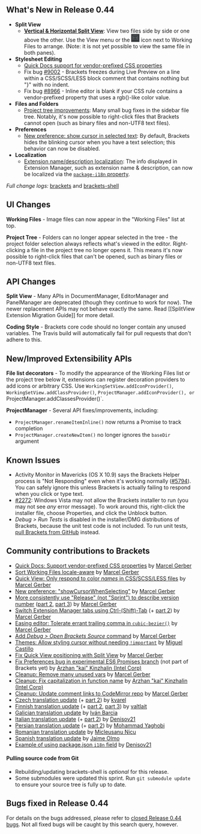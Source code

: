 What's New in Release 0.44
--------------------------
* **Split View**
    * **[Vertical & Horizontal Split View](https://trello.com/c/WLeAC84F/1290-splitview-landing-in-master)**: View two files side by side or one above the other. Use the View menu or the ![Split View icon](images/splitview-icon.png) icon next to Working Files to arrange. (Note: it is not yet possible to view the same file in both panes).
* **Stylesheet Editing**
    * [Quick Docs support for vendor-prefixed CSS properties](https://github.com/adobe/brackets/pull/8739)
    * Fix bug [#9002](https://github.com/adobe/brackets/issues/9002) - Brackets freezes during Live Preview on a line within a CSS/SCSS/LESS block comment that contains nothing but "}" with no indent.
    * Fix bug [#8966](https://github.com/adobe/brackets/issues/8966) - Inline editor is blank if your CSS rule contains a vendor-prefixed property that uses a rgb()-like color value.
* **Files and Folders**
    * [Project tree improvements](https://trello.com/c/R5VQiTnS/1353-project-manager-revamp): Many small bug fixes in the sidebar file tree. Notably, it's now possible to right-click files that Brackets cannot open (such as binary files and non-UTF8 text files).
* **Preferences**
    * [New preference: show cursor in selected text](https://github.com/adobe/brackets/pull/8972): By default, Brackets hides the blinking cursor when you have a text selection; this behavior can now be disabled.
* **Localization**
    * [Extension name/description localization](https://github.com/adobe/brackets/pull/8987): The info displayed in Extension Manager, such as extension name & description, can now be localized via the [`package-i18n` property](https://github.com/adobe/brackets/wiki/Extension-package-format#packagejson-format).


_Full change logs:_ [brackets](https://github.com/adobe/brackets/compare/release-0.43...release-0.44#commits_bucket) and [brackets-shell](https://github.com/adobe/brackets-shell/compare/release-0.43...release-0.44#commits_bucket)


UI Changes
----------
**Working Files** - Image files can now appear in the "Working Files" list at top.

**Project Tree** - Folders can no longer appear selected in the tree - the project folder selection always reflects what's viewed in the editor. Right-clicking a file in the project tree no longer opens it. This means it's now possible to right-click files that can't be opened, such as binary files or non-UTF8 text files.


API Changes
-----------
**Split View** - Many APIs in DocumentManager, EditorManager and PanelManager are deprecated (though they continue to work for now). The newer replacement APIs may not behave exactly the same. Read [[SplitView Extension Migration Guide]] for more detail.

**Coding Style** - Brackets core code should no longer contain any unused variables. The Travis build will automatically fail for pull requests that don't adhere to this.

New/Improved Extensibility APIs
-------------------------------
**File list decorators** - To modify the appearance of the Working Files list or the project tree below it, extensions can register decoration providers to add icons or arbitrary CSS. Use `WorkingSetView.addIconProvider()`, `WorkingSetView.addClassProvider()`, `ProjectManager.addIconProvider(), or `ProjectManager.addClassesProvider()`.

**ProjectManager** - Several API fixes/improvements, including:
* `ProjectManager.renameItemInline()` now returns a Promise to track completion
* `ProjectManager.createNewItem()` no longer ignores the `baseDir` argument


Known Issues
------------
* Activity Monitor in Mavericks (OS X 10.9) says the Brackets Helper process is "Not Responding" even when it's working normally ([#5794](https://github.com/adobe/brackets/issues/5794)). You can safely ignore this unless Brackets is actually failing to respond when you click or type text.
* [#2272](https://github.com/adobe/brackets/issues/2272): Windows Vista may not allow the Brackets installer to run (you may not see _any_ error message). To work around this, right-click the installer file, choose Properties, and click the Unblock button.
* _Debug > Run Tests_ is disabled in the installer/DMG distributions of Brackets, because the unit test code is not included. To run unit tests, [pull Brackets from GitHub](https://github.com/adobe/brackets/wiki/How-to-Hack-on-Brackets#wiki-getcode) instead.


Community contributions to Brackets
-----------------------------------
* [Quick Docs: Support vendor-prefixed CSS properties](https://github.com/adobe/brackets/pull/8739) by [Marcel Gerber](https://github.com/MarcelGerber)
* [Sort Working Files locale-aware](https://github.com/adobe/brackets/pull/8971) by [Marcel Gerber](https://github.com/MarcelGerber)
* [Quick View: Only respond to color _names_ in CSS/SCSS/LESS files](https://github.com/adobe/brackets/pull/8156) by [Marcel Gerber](https://github.com/MarcelGerber)
* [New preference: "showCursorWhenSelecting"](https://github.com/adobe/brackets/pull/8972) by [Marcel Gerber](https://github.com/MarcelGerber)
* [More consistently use "Release" (not "Sprint") to describe version number](https://github.com/adobe/brackets-shell/pull/462) ([part 2](https://github.com/adobe/brackets/pull/8680), [part 3](https://github.com/adobe/brackets-shell/pull/466)) by [Marcel Gerber](https://github.com/MarcelGerber)
* [Switch Extension Manager tabs using Ctrl-(Shift)-Tab](https://github.com/adobe/brackets/pull/8856) (+ [part 2](https://github.com/adobe/brackets/pull/9226)) by [Marcel Gerber](https://github.com/MarcelGerber)
* [Easing editor: Tolerate errant trailing comma in `cubic-bezier()`](https://github.com/adobe/brackets/pull/8910) by [Marcel Gerber](https://github.com/MarcelGerber)
* [Add _Debug > Open Brackets Source_ command](https://github.com/adobe/brackets/pull/8859) by [Marcel Gerber](https://github.com/MarcelGerber)
* [Themes: Allow styling cursor without needing `!important`](https://github.com/adobe/brackets/pull/9061) by [Miguel Castillo](https://github.com/MiguelCastillo)
* [Fix Quick View positioning with Split View](https://github.com/adobe/brackets/pull/8976) by [Marcel Gerber](https://github.com/MarcelGerber)
* [Fix Preferences bug in experimental ES6 Promises branch](https://github.com/adobe/brackets/pull/9047) (not part of Brackets yet) by [Arzhan "kai" Kinzhalin (Intel Corp)](https://github.com/busykai)
* [Cleanup: Remove many unused vars](https://github.com/adobe/brackets/pull/8954) by [Marcel Gerber](https://github.com/MarcelGerber)
* [Cleanup: Fix capitalization in function name](https://github.com/adobe/brackets/pull/9081) by [Arzhan "kai" Kinzhalin (Intel Corp)](https://github.com/busykai)
* [Cleanup: Update comment links to CodeMirror repo](https://github.com/adobe/brackets/pull/9407) by [Marcel Gerber](https://github.com/MarcelGerber)
* [Czech translation update](https://github.com/adobe/brackets/pull/8926) (+ [part 2](https://github.com/adobe/brackets/pull/9100)) by [kvarel](https://github.com/kvarel)
* [Finnish translation update](https://github.com/adobe/brackets/pull/8939) (+ [part 2](https://github.com/adobe/brackets/pull/9156), [part 3](https://github.com/adobe/brackets/pull/9391)) by [valtlait](https://github.com/valtlait)
* [Galician translation update](https://github.com/adobe/brackets/pull/9297) by [Iván Barcia](https://github.com/ivarcia)
* [Italian translation update](https://github.com/adobe/brackets/pull/8964) (+ [part 2](https://github.com/adobe/brackets/pull/9422)) by [Denisov21](https://github.com/Denisov21)
* [Persian translation update](https://github.com/adobe/brackets/pull/9105) (+ [part 2](https://github.com/adobe/brackets/pull/9390)) by [Mohammad Yaghobi](https://github.com/mohammadyaghobi)
* [Romanian translation update](https://github.com/adobe/brackets/pull/9116) by [Micleusanu Nicu](https://github.com/micnic)
* [Spanish translation update](https://github.com/adobe/brackets/pull/9078) by [Jaime Olmo](https://github.com/jamesxv7)
* [Example of using package.json `i18n` field](https://github.com/adobe/brackets/pull/8828) by [Denisov21](https://github.com/Denisov21)


#### Pulling source code from Git
* Rebuilding/updating brackets-shell is _optional_ for this release.
* Some submodules were updated this sprint. Run `git submodule update` to ensure your source tree is fully up to date.


Bugs fixed in Release 0.44
--------------------------
For details on the bugs addressed, please refer to [closed Release 0.44 bugs](https://github.com/adobe/brackets/issues?q=is%3Aclosed+milestone%3A%22Release+0.44%22). Not all fixed bugs will be caught by this search query, however.